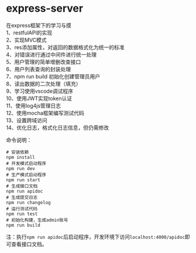# express-server
在express框架下的学习与摸<br>
1、restfulAPI的实现<br>
2、实现MVC模式<br>
3、res添加属性，对返回的数据格式化为统一的标准<br>
4、对错误进行通过中间件进行统一处理<br>
5、用户管理的简单增删改查接口<br>
6、用户列表查询的封装处理<br>
7、npm run build 初始化创建管理员用户<br>
8、读出数据的二次处理（填充）<br>
9、学习使用vscode调试程序<br>
10、使用JWT实现token认证<br>
11、使用log4js管理日志<br>
12、使用mocha框架编写测试代码<br>
13、设置跨域访问<br>
14、优化日志，格式化日志信息，但仍需修改<br>



命令说明：
``` shell
# 安装依赖
npm install
# 开发模式启动程序
npm run dev
# 生产模式启动程序
npm run start
# 生成接口文档
npm run apidoc
# 生成提交日志
npm run changelog
# 运行测试代码
npm run test
# 初始化构建，生成admin账号
npm run build
```
注：执行`npm run apidoc`后启动程序，开发环境下访问`localhost:4000/apidoc`即可查看接口文档。
